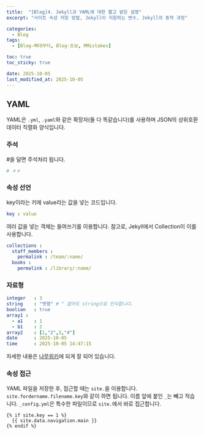 ```yaml
---
title:  "[Blog]4. Jekyll과 YAML에 대한 짧고 얕은 설명"
excerpt: "사이트 속성 저장 방법, Jekyll이 지원하는 변수, Jekyll의 동작 과정"

categories:
  - Blog
tags:
  - [Blog-뼈대부터, Blog-초보, MMistakes]

toc: true
toc_sticky: true

date: 2025-10-05
last_modified_at: 2025-10-05
---
```

## YAML
YAML은 `.yml`, `.yaml`와 같은 확장자(둘 다 똑같습니다)를 사용하며 JSON의 상위호환 데이터 직렬화 양식입니다.

### 주석  
#을 달면 주석처리 됩니다.
```yml
# ㅎㅎ
```
### 속성 선언
key이라는 키에 value라는 값을 넣는 코드입니다.
```yml
key : value
```
여러 값을 넣는 객체는 들여쓰기를 이용합니다. 참고로, Jekyll에서 Collection이 이를 사용합니다.
```yml
collections : 
  staff_members :
    permalink : /team/:name/
  books :
    permalink : /library/:name/
```
### 자료형
```yml
integer   : 3
string    : "엣헴" # " 없어도 string으로 인식합니다.
boolian   : true
array1 :
  - a1    : 1
  - b1    : 2
array2    : [1,"2",3,"4"]
date      : 2025-10-05
time      : 2025-10-05 14:47:15
```
자세한 내용은 [나무위키]()에 되게 잘 되어 있습니다.
### 속성 접근
YAML 파일을 저장한 후, 접근할 때는 `site.`을 이용합니다.
`site.fordername.filename.key`와 같이 하면 됩니다. 이름 앞에 붙인 `_`는 빼고 적습니다. `_config.yml`은 특수한 파일이므로 `site.`에서 바로 접근합니다.
```liquid
{% if site.key == 1 %}
  {{ site.data.navigation.main }}
{% endif %}
```

